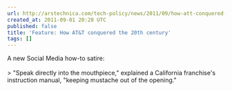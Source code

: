 ```yaml
---
url: http://arstechnica.com/tech-policy/news/2011/09/how-att-conquered-the-20th-century.ars
created_at: 2011-09-01 20:28 UTC
published: false
title: 'Feature: How AT&T conquered the 20th century'
tags: []
---
```


A new Social Media how-to satire: <br><br>> "Speak directly into the mouthpiece," explained a California franchise's instruction manual, "keeping mustache out of the opening."
